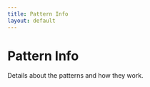 ```yaml
---
title: Pattern Info
layout: default
---
```


# Pattern Info

Details about the patterns and how they work.
